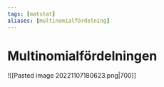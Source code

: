 ```yaml
---
tags: [matstat]
aliases: [multinomialfördelning]
---
```

# Multinomialfördelningen
![[Pasted image 20221107180623.png|700]]
